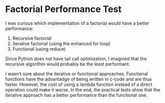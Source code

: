 # Factorial Performance Test 

I was curious which implementation of a factorial would have a better performance: 
1. Recursive factorial
1. Iterative factorial (using the enhanced for loop)
1. Functional (using reduce)

Since Python does not have tail call optimization, I imagined that the recursive algorithm would probably be the least performant. 

I wasn't sure about the iterative or functional approaches. Functional functions have the advantadge of being written in c-code and are thus faster. However, the cost of using a lambda function instead of a direct operation could make it worse. In the end, the practical tests show that the iterative approach has a better performance than the functional one. 
